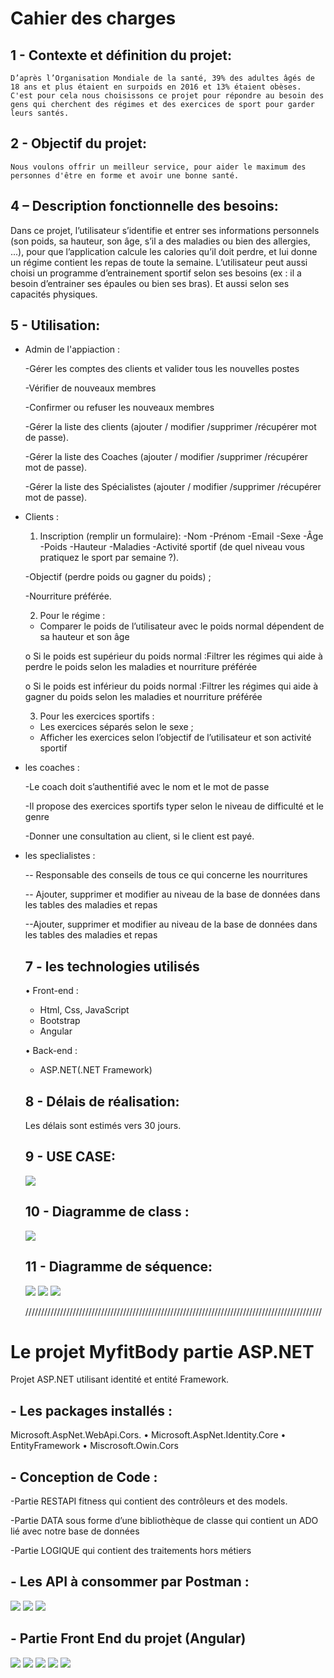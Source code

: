 # Cahier des charges

  ## 1 - Contexte et définition du projet:
    D’après l’Organisation Mondiale de la santé, 39% des adultes âgés de 18 ans et plus étaient en surpoids en 2016 et 13% étaient obèses. C'est pour cela nous choisissons ce projet pour répondre au besoin des gens qui cherchent des régimes et des exercices de sport pour garder leurs santés.

    
  ## 2 - Objectif du projet:
    Nous voulons offrir un meilleur service, pour aider le maximum des personnes d'être en forme et avoir une bonne santé.
    
   ## 4 – Description fonctionnelle des besoins:
   Dans ce projet, l’utilisateur s’identifie et entrer ses informations personnels (son poids, sa hauteur, son âge, s’il a des maladies ou bien des allergies, ...), pour que l’application calcule les calories qu’il doit perdre, et lui donne un régime contient les repas de toute la semaine.
L’utilisateur peut aussi choisi un programme d’entrainement sportif selon ses besoins (ex : il a besoin d’entrainer ses épaules ou bien ses bras). Et aussi selon ses capacités physiques.

    
   ## 5 - Utilisation:
 * Admin de l'appiaction : 
 
   -Gérer les comptes des clients et valider tous les nouvelles postes 
   
   -Vérifier de nouveaux membres 
   
   -Confirmer ou refuser les nouveaux membres 
   
   -Gérer la liste des clients (ajouter / modifier /supprimer /récupérer mot de passe).
   
   -Gérer la liste des Coaches (ajouter / modifier /supprimer /récupérer mot de passe).
   
   -Gérer la liste des Spécialistes (ajouter / modifier /supprimer /récupérer mot de passe).
   
 * Clients :
 
   1) Inscription (remplir un formulaire):
   -Nom 
   -Prénom 
   -Email 
   -Sexe 
   -Âge 
   -Poids
   -Hauteur
   -Maladies
   -Activité sportif (de quel niveau vous pratiquez le sport par semaine ?).
   
   -Objectif (perdre poids ou gagner du poids) ;
   
   -Nourriture préférée.
   
   2) Pour le régime :
   -	Comparer le poids de l’utilisateur avec le poids normal dépendent de sa hauteur et son âge 
   
   o	Si le poids est supérieur du poids normal :Filtrer les régimes qui aide à perdre le poids selon les maladies et nourriture préférée 
   
   o	Si le poids est inférieur du poids normal :Filtrer les régimes qui aide à gagner du poids selon les maladies et nourriture préférée
   
   3) Pour les exercices sportifs :
   -	Les exercices séparés selon le sexe ;
   -	Afficher les exercices selon l’objectif de l’utilisateur et son activité sportif
   

 * les coaches : 
 
   -Le coach doit s’authentifié avec le nom et le mot de passe
   
   -Il propose des exercices sportifs typer selon le niveau de difficulté et le genre
   
   -Donner une consultation au client, si le client est payé.
   
 * les speclialistes :
 
   --	Responsable des conseils de tous ce qui concerne les nourritures 
   
   --	Ajouter, supprimer et modifier au niveau de la base de données dans les tables des maladies et repas 
   
   --Ajouter, supprimer et modifier au niveau de la base de données dans les tables des maladies et repas 
   
   
   ## 7 - les technologies utilisés
   •	Front-end :
     -	Html, Css, JavaScript
     -	 Bootstrap
     -	Angular
     
   •	Back-end :
     -	ASP.NET(.NET Framework)
   
   
   ## 8 - Délais de réalisation:
   Les délais sont estimés vers 30 jours.
   
   ## 9 - USE CASE:
   ![](https://github.com/Zahidi-reda/fitnessApp/blob/master/img/FitnessZoneUseCase.png)
   
   ## 10 - Diagramme de class :
   ![](https://github.com/Zahidi-reda/fitnessApp/blob/master/img/diagramme%20de%20class.PNG)
   
   ## 11 - Diagramme de séquence:
   ![](https://github.com/Zahidi-reda/fitnessApp/blob/master/img/diagramme%20de%20s%C3%A9quence1.PNG)
   ![](https://github.com/Zahidi-reda/fitnessApp/blob/master/img/diagramme%20de%20s%C3%A9quence2.PNG)
   ![](https://github.com/Zahidi-reda/fitnessApp/blob/master/img/diagramme%20de%20s%C3%A9quence3.PNG)

   //////////////////////////////////////////////////////////////////////////////////////////////
   
  # Le projet MyfitBody partie ASP.NET
  Projet ASP.NET utilisant identité et entité Framework.
  
  ## - Les packages installés : 
  Microsoft.AspNet.WebApi.Cors. • Microsoft.AspNet.Identity.Core • EntityFramework • Miscrosoft.Owin.Cors
  
  ## - Conception de Code :
   -Partie RESTAPI fitness qui contient des contrôleurs et des models. 
   
   -Partie DATA sous forme d’une bibliothèque de classe qui contient un ADO lié avec notre base de données 
   
   -Partie LOGIQUE qui contient des traitements hors métiers
   
   ## - Les API à consommer par Postman :
  ![](https://github.com/Zahidi-reda/fitnessApp/blob/master/img/postmane1.PNG)
  ![](https://github.com/Zahidi-reda/fitnessApp/blob/master/img/postmane2.PNG)
  ![](https://github.com/Zahidi-reda/fitnessApp/blob/master/img/postmane3.PNG)
  
  ## - Partie Front End du projet (Angular)
  ![](https://github.com/Zahidi-reda/fitnessApp/blob/master/img/front1.jpg)
  ![](https://github.com/Zahidi-reda/fitnessApp/blob/master/img/front2.jpg)
  ![](https://github.com/Zahidi-reda/fitnessApp/blob/master/img/front4.jpg)
  ![](https://github.com/Zahidi-reda/fitnessApp/blob/master/img/front3.jpg)
  ![](https://github.com/Zahidi-reda/fitnessApp/blob/master/img/5018cf2b-8912-485e-9c0b-0a929abd244c.jpg)
